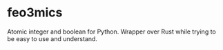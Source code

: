 feo3mics
================

Atomic integer and boolean for Python. Wrapper over Rust while trying to be easy to use
and understand.